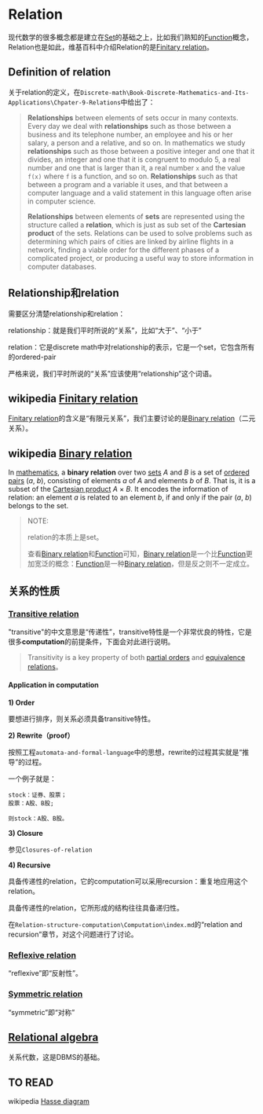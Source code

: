 # Relation

现代数学的很多概念都是建立在[Set](https://en.wikipedia.org/wiki/Set_(mathematics))的基础之上，比如我们熟知的[Function](https://en.wikipedia.org/wiki/Function_(mathematics))概念，Relation也是如此，维基百科中介绍Relation的是[Finitary relation](https://en.wikipedia.org/wiki/Finitary_relation)。

## Definition of relation

关于relation的定义，在`Discrete-math\Book-Discrete-Mathematics-and-Its-Applications\Chpater-9-Relations`中给出了：

> **Relationships** between elements of sets occur in many contexts. Every day we deal with **relationships** such as those between a business and its telephone number, an employee and his or her salary, a person and a relative, and so on. In mathematics we study **relationships** such as those between a positive integer and one that it divides, an integer and one that it is congruent to modulo 5, a real number and one that is larger than it, a real number `x` and the value `f(x)` where `f` is a function, and so on. **Relationships** such as that between a program and a variable it uses, and that between a computer language and a valid statement in this language often arise in computer science.
>
> **Relationships** between elements of **sets** are represented using the structure called a **relation**, which is just as sub set of the **Cartesian product** of the sets. Relations can be used to solve problems such as determining which pairs of cities are linked by airline flights in a network, finding a viable order for the different phases of a complicated project, or producing a useful way to store information in computer databases.

## Relationship和relation

需要区分清楚relationship和relation：

relationship：就是我们平时所说的“关系”，比如“大于”、“小于”

relation：它是discrete math中对relationship的表示，它是一个set，它包含所有的ordered-pair

严格来说，我们平时所说的“关系”应该使用“relationship”这个词语。





## wikipedia [Finitary relation](https://en.wikipedia.org/wiki/Finitary_relation)

[Finitary relation](https://en.wikipedia.org/wiki/Finitary_relation)的含义是“有限元关系”，我们主要讨论的是[Binary relation](https://en.wikipedia.org/wiki/Binary_relation)（二元关系）。

## wikipedia [Binary relation](https://en.wikipedia.org/wiki/Binary_relation)

In [mathematics](https://en.wikipedia.org/wiki/Mathematics), a **binary relation** over two [sets](https://en.wikipedia.org/wiki/Set_(mathematics)) *A* and *B* is a set of [ordered pairs](https://en.wikipedia.org/wiki/Ordered_pair) (*a*, *b*), consisting of elements *a* of *A* and elements *b* of *B*. That is, it is a subset of the [Cartesian product](https://en.wikipedia.org/wiki/Cartesian_product) *A* × *B*. It encodes the information of relation: an element *a* is related to an element *b*, if and only if the pair (*a*, *b*) belongs to the set. 

> NOTE: 
>
> relation的本质上是set。
>
> 查看[Binary relation](https://en.wikipedia.org/wiki/Binary_relation)和[Function](https://en.wikipedia.org/wiki/Function_(mathematics))可知，[Binary relation](https://en.wikipedia.org/wiki/Binary_relation)是一个比[Function](https://en.wikipedia.org/wiki/Function_(mathematics))更加宽泛的概念：[Function](https://en.wikipedia.org/wiki/Function_(mathematics))是一种[Binary relation](https://en.wikipedia.org/wiki/Binary_relation)，但是反之则不一定成立。

## 关系的性质

### [Transitive relation](https://en.wikipedia.org/wiki/Transitive_relation)

"transitive"的中文意思是“传递性”，transitive特性是一个非常优良的特性，它是很多**computation**的前提条件，下面会对此进行说明。

> Transitivity is a key property of both [partial orders](https://en.wikipedia.org/wiki/Partial_order) and [equivalence relations](https://en.wikipedia.org/wiki/Equivalence_relation)。

#### Application in computation

**1) Order**

要想进行排序，则关系必须具备transitive特性。 

**2) Rewrite（proof）**

按照工程`automata-and-formal-language`中的思想，rewrite的过程其实就是“推导”的过程。

一个例子就是：

```
stock：证券、股票；
股票：A股、B股;

则stock：A股、B股。
```

**3) Closure**

参见`Closures-of-relation`

**4) Recursive**

具备传递性的relation，它的computation可以采用recursion：重复地应用这个relation。

具备传递性的relation，它所形成的结构往往具备递归性。

在`Relation-structure-computation\Computation\index.md`的“relation and recursion”章节，对这个问题进行了讨论。

### [Reflexive relation](https://en.wikipedia.org/wiki/Reflexive_relation)

“reflexive”即“反射性”。



### [Symmetric relation](https://en.wikipedia.org/wiki/Symmetric_relation)

“symmetric”即“对称”



## [Relational algebra](https://en.wikipedia.org/wiki/Relational_algebra)

关系代数，这是DBMS的基础。



## TO READ

wikipedia [Hasse diagram](https://en.wikipedia.org/wiki/Hasse_diagram)